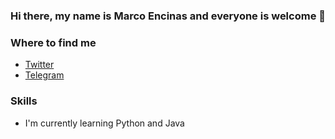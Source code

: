 ### Hi there, my name is Marco Encinas and everyone is welcome 👋

<!--
**m43c/m43c** is a ✨ _special_ ✨ repository because its `README.md` (this file) appears on your GitHub profile.
-->

### Where to find me
- [Twitter](https://twitter.com/marqencinas)
- [Telegram](https://t.me/m4rQs)

### Skills
- I'm currently learning Python and Java
